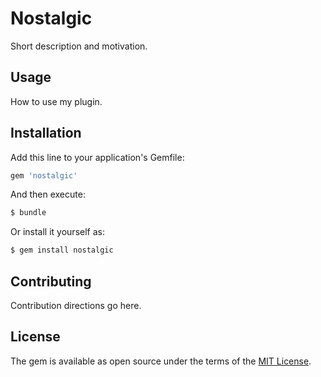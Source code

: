 # Nostalgic
Short description and motivation.

## Usage
How to use my plugin.

## Installation
Add this line to your application's Gemfile:

```ruby
gem 'nostalgic'
```

And then execute:
```bash
$ bundle
```

Or install it yourself as:
```bash
$ gem install nostalgic
```

## Contributing
Contribution directions go here.

## License
The gem is available as open source under the terms of the [MIT License](https://opensource.org/licenses/MIT).
